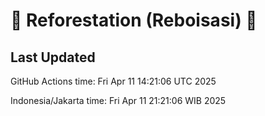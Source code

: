 
# 🌳 Reforestation (Reboisasi) 🌲

## Last Updated

GitHub Actions time: Fri Apr 11 14:21:06 UTC 2025

Indonesia/Jakarta time: Fri Apr 11 21:21:06 WIB 2025
